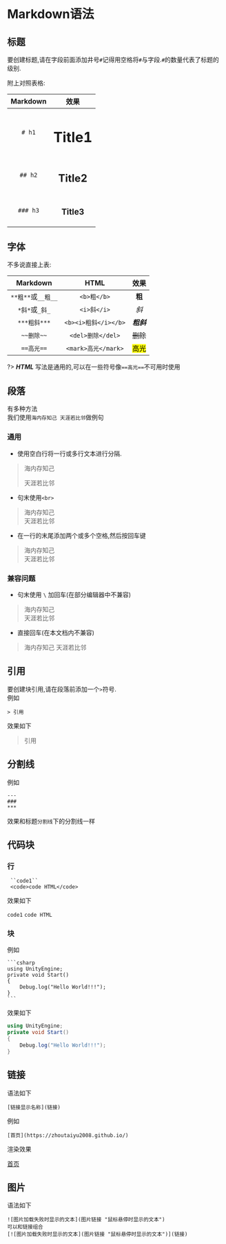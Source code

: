 # Markdown语法
## 标题
要创建标题,请在字段前面添加井号`#`记得用空格将`#`与字段.`#`的数量代表了标题的级别.

附上对照表格:

|Markdown|效果|
|:------:|:---------:|
|`# h1`  |<h1> Title1|
|`## h2` |<h2> Title2|
|`### h3`|<h3> Title3|

## 字体
不多说直接上表:

|Markdown|HTML|效果|
|:------:|:---------:|:-:|
|`**粗**`或`__粗__`|`<b>粗</b>`|<b>粗</b>|
|`*斜*`或`_斜_`|`<i>斜</i>`|<i>斜</i>|
|`***粗斜***`|`<b><i>粗斜</i></b>`|<b><i>粗斜</i></b>|
|`~~删除~~`|`<del>删除</del>`|<del>删除</del>|
|`==高光==`|`<mark>高光</mark>`|<mark>高光</mark>|

?> ***HTML*** 写法是通用的,可以在一些符号像`==高光==`不可用时使用

## 段落
有多种方法  
我们使用`海内存知己 天涯若比邻`做例句

### 通用
- 使用空白行将一行或多行文本进行分隔.
>海内存知己
>
>天涯若比邻

- 句末使用`<br>`
>海内存知己<br>
天涯若比邻

- 在一行的末尾添加两个或多个空格,然后按回车键
>海内存知己  
天涯若比邻

### 兼容问题

- 句末使用 `\` 加回车(在部分编辑器中不兼容)
>海内存知己\
天涯若比邻

- 直接回车(在本文档内不兼容)
>海内存知己
天涯若比邻

## 引用
要创建块引用,请在段落前添加一个`>`符号.  
例如  
```
> 引用
```

效果如下
> 引用

## 分割线

例如
```
---
###
***
```
效果和标题`分割线`下的分割线一样

## 代码块

### 行
```
 ``code1``
 <code>code HTML</code> 
```

效果如下

``code1``
<code>code HTML</code> 

### 块
例如

`````
```csharp
using UnityEngine;
private void Start()
{
    Debug.log("Hello World!!!");
}
```
`````

效果如下

```csharp
using UnityEngine;
private void Start()
{
    Debug.log("Hello World!!!");
}
```
## 链接

语法如下
```
[链接显示名称](链接)
```

例如
```
[首页](https://zhoutaiyu2008.github.io/)
```

渲染效果

[首页](https://zhoutaiyu2008.github.io/)

## 图片
语法如下
```
![图片加载失败时显示的文本](图片链接 "鼠标悬停时显示的文本")
可以和链接组合
[![图片加载失败时显示的文本](图片链接 "鼠标悬停时显示的文本")](链接)
```